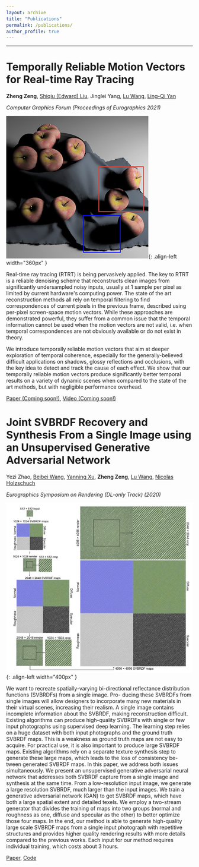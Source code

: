 ```yaml
---
layout: archive
title: "Publications"
permalink: /publications/
author_profile: true
---
```


<!-- {% if author.googlescholar %}
  You can also find my articles on <u><a href="{{author.googlescholar}}">my Google Scholar profile</a>.</u>
{% endif %}

{% include base_path %}

{% for post in site.publications reversed %}
  {% include archive-single-pub.html %}
{% endfor %} -->

---

# Temporally Reliable Motion Vectors for Real-time Ray Tracing

**Zheng Zeng**, [Shiqiu (Edward) Liu](http://behindthepixels.io/), Jinglei Yang, [Lu Wang](http://vr.sdu.edu.cn/info/1010/1060.htm), [Ling-Qi Yan](https://sites.cs.ucsb.edu/~lingqi/)

*Computer Graphics Forum (Proceedings of Eurographics 2021)*

![](/images/pub_img_trmv.jpg){: .align-left width="360px" }

Real-time ray tracing (RTRT) is being pervasively applied. The key to RTRT is a reliable denoising scheme that reconstructs clean images from significantly undersampled noisy inputs, usually at 1 sample per pixel as limited by current hardware's computing power. The state of the art reconstruction methods all rely on temporal filtering to find correspondences of current pixels in the previous frame, described using per-pixel screen-space motion vectors. While these approaches are demonstrated powerful, they suffer from a common issue that the temporal information cannot be used when the motion vectors are not valid, i.e. when temporal correspondences are not obviously available or do not exist in theory.

We introduce temporally reliable motion vectors that aim at deeper exploration of temporal coherence, especially for the generally-believed difficult applications on shadows, glossy reflections and occlusions, with the key idea to detect and track the cause of each effect. We show that our temporally reliable motion vectors produce significantly better temporal results on a variety of dynamic scenes when compared to the state of the art methods, but with negligible performance overhead.

[Paper (Coming soon!)](), [Video (Coming soon!)]()

# Joint SVBRDF Recovery and Synthesis From a Single Image using an Unsupervised Generative Adversarial Network

Yezi Zhao, [Beibei Wang](https://wangningbei.github.io/), [Yanning Xu](http://vr.sdu.edu.cn/info/1010/1062.htm), **Zheng Zeng**, [Lu Wang](http://vr.sdu.edu.cn/info/1010/1060.htm), [Nicolas Holzschuch](http://maverick.inria.fr/Membres/Nicolas.Holzschuch/)

*Eurographics Symposium on Rendering (DL-only Track) (2020)*

![](/images/pub_img_svbrdfgan.jpg){: .align-left width="400px" }

We want to recreate spatially-varying bi-directional reflectance distribution functions (SVBRDFs) from a single image. Pro- ducing these SVBRDFs from single images will allow designers to incorporate many new materials in their virtual scenes, increasing their realism. A single image contains incomplete information about the SVBRDF, making reconstruction difficult. Existing algorithms can produce high-quality SVBRDFs with single or few input photographs using supervised deep learning. The learning step relies on a huge dataset with both input photographs and the ground truth SVBRDF maps. This is a weakness as ground truth maps are not easy to acquire. For practical use, it is also important to produce large SVBRDF maps. Existing algorithms rely on a separate texture synthesis step to generate these large maps, which leads to the loss of consistency be- tween generated SVBRDF maps. In this paper, we address both issues simultaneously. We present an unsupervised generative adversarial neural network that addresses both SVBRDF capture from a single image and synthesis at the same time. From a low-resolution input image, we generate a large resolution SVBRDF, much larger than the input images. We train a generative adversarial network (GAN) to get SVBRDF maps, which have both a large spatial extent and detailed texels. We employ a two-stream generator that divides the training of maps into two groups (normal and roughness as one, diffuse and specular as the other) to better optimize those four maps. In the end, our method is able to generate high-quality large scale SVBRDF maps from a single input photograph with repetitive structures and provides higher quality rendering results with more details compared to the previous works. Each input for our method requires individual training, which costs about 3 hours.

[Paper](/files/egsr2020-svbrdf-gan.pdf), [Code](https://github.com/mengshu1996/SVBRDF-GAN)